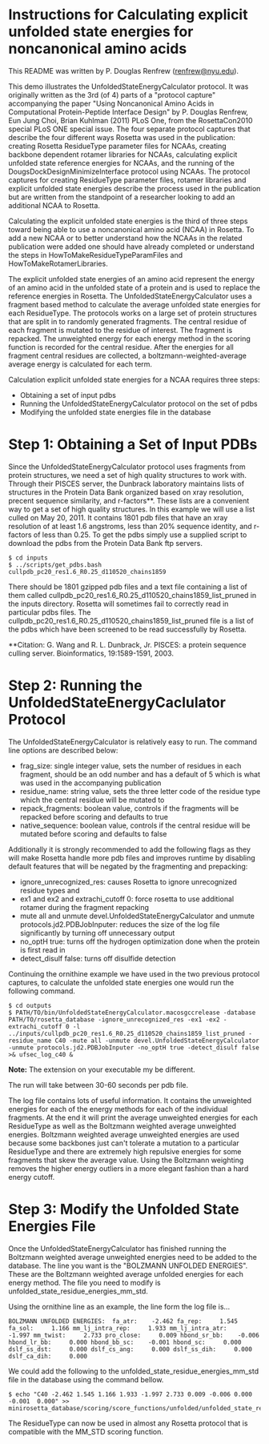 # Instructions for Calculating explicit unfolded state energies for noncanonical amino acids

This README was written by P. Douglas Renfrew (renfrew@nyu.edu).

This demo illustrates the UnfoldedStateEnergyCalculator protocol. It was originally written as the 3rd (of 4) parts of a "protocol capture" accompanying the paper "Using Noncanonical Amino Acids in Computational Protein-Peptide Interface Design" by P. Douglas Renfrew, Eun Jung Choi, Brian Kuhlman (2011) PLoS One, from the RosettaCon2010 special PLoS ONE special issue. The four separate protocol captures that describe the four different ways Rosetta was used in the publication: creating Rosetta ResidueType parameter files for NCAAs, creating backbone dependent rotamer libraries for NCAAs, calculating explicit unfolded state reference energies for NCAAs, and the running of the DougsDockDesignMinimizeInterface protocol using NCAAs. The protocol captures for creating ResidueType parameter files, rotamer libraries and explicit unfolded state energies describe the process used in the publication but are written from the standpoint of a researcher looking to add an additional NCAA to Rosetta. 

Calculating the explicit unfolded state energies is the third of three steps toward being able to use a noncanonical amino acid (NCAA) in Rosetta. To add a new NCAA or to better understand how the NCAAs in the related publication were added one should have already completed or understand the steps in HowToMakeResidueTypeParamFiles and HowToMakeRotamerLibraries. 

The explicit unfolded state energies of an amino acid represent the energy of an amino acid in the unfolded state of a protein and is used to replace the reference energies in Rosetta. The UnfoldedStateEnergyCalculator uses a fragment based method to calculate the average unfolded state energies for each ResidueType. The protocols works on a large set of protein structures that are split in to randomly generated fragments. The central residue of each fragment is mutated to the residue of interest. The fragment is repacked. The unweighted energy for each energy method in the scoring function is recorded for the central residue. After the energies for all fragment central residues are collected, a boltzmann-weighted-average average energy is calculated for each term. 

Calculation explicit unfolded state energies for a NCAA requires three steps:
 - Obtaining a set of input pdbs
 - Running the UnfoldedStateEnergyCalculator protocol on the set of pdbs
 - Modifying the unfolded state energies file in the database

# Step 1: Obtaining a Set of Input PDBs

Since the UnfoldedStateEnergyCalculator protocol uses fragments from protein structures, we need a set of high quality structures to work with. Through their PISCES server, the Dunbrack laboratory maintains lists of structures in the Protein Data Bank organized based on xray resolution, precent sequence similarity, and r-factors\*\*. These lists are a convenient way to get a set of high quality structures. In this example we will use a list culled on May 20, 2011. It contains 1801 pdb files that have an xray resolution of at least 1.6 angstroms, less than 20% sequence identity, and r-factors of less than 0.25. To get the pdbs simply use a supplied script to download the pdbs from the Protein Data Bank ftp servers. 

```
$ cd inputs
$ ../scripts/get_pdbs.bash cullpdb_pc20_res1.6_R0.25_d110520_chains1859
```

There should be 1801 gzipped pdb files and a text file containing a list of them called cullpdb_pc20_res1.6_R0.25_d110520_chains1859_list_pruned in the inputs directory. Rosetta will sometimes fail to correctly read in particular pdbs files. The cullpdb_pc20_res1.6_R0.25_d110520_chains1859_list_pruned file is a list of the pdbs which have been screened to be read successfully by Rosetta. 

\*\*Citation: G. Wang and R. L. Dunbrack, Jr. PISCES: a protein sequence culling server. Bioinformatics, 19:1589-1591, 2003. 

# Step 2: Running the UnfoldedStateEnergyCaclulator Protocol

The UnfoldedStateEnergyCalculator is relatively easy to run. The command line options are described below:

- frag_size: single integer value, sets the number of residues in each fragment, should be an odd number and has a default of 5 which is what was used in the accompanying publication
- residue_name: string value, sets the three letter code of the residue type which the central residue will be mutated to
- repack_fragments: boolean value, controls if the fragments will be repacked before scoring and defaults to true
- native_sequence: boolean value, controls if the central residue will be mutated before scoring and defaults to false

Additionally it is strongly recommended to add the following flags as they will make Rosetta handle more pdb files and improves runtime by disabling default features that will be negated by the fragmenting and prepacking:

- ignore_unrecognized_res: causes Rosetta to ignore unrecognized residue types and 
- ex1 and ex2 and extrachi_cutoff 0: force rosetta to use additional rotamer during the fragment repacking
- mute all and unmute devel.UnfoldedStateEnergyCalculator and unmute protocols.jd2.PDBJobInputer: reduces the size of the log file significantly by turning off unnecessary output
- no_optH true: turns off the hydrogen optimization done when the protein is first read in 
- detect_disulf false: turns off disulfide detection

Continuing the ornithine example we have used in the two previous protocol captures, to calculate the unfolded state energies one would run the following command.

```
$ cd outputs
$ PATH/TO/bin/UnfoldedStateEnergyCalculator.macosgccrelease -database PATH/TO/rosetta_database -ignore_unrecognized_res -ex1 -ex2 -extrachi_cutoff 0 -l ../inputs/cullpdb_pc20_res1.6_R0.25_d110520_chains1859_list_pruned -residue_name C40 -mute all -unmute devel.UnfoldedStateEnergyCalculator -unmute protocols.jd2.PDBJobInputer -no_optH true -detect_disulf false >& ufsec_log_c40 &
```

**Note:** The extension on your executable my be different.

The run will take between 30-60 seconds per pdb file.

The log file contains lots of useful information. It contains the unweighted energies for each of the energy methods for each of the individual fragments. At the end it will print the average unweighted energies for each ResidueType as well as the Boltzmann weighted average unweighted energies. Boltzmann weighted average unweighted energies are used because some backbones just can't tolerate a mutation to a particular ResidueType and there are extremely high repulsive energies for some fragments that skew the average value. Using the Boltzmann weighting removes the higher energy outliers in a more elegant fashion than a hard energy cutoff.

# Step 3: Modify the Unfolded State Energies File

Once the UnfoldedStateEnergyCalculator has finished running the Boltzmann weighted average unweighted energies need to be added to the database. The line you want is the "BOLZMANN UNFOLDED ENERGIES". These are the Boltzmann weighted average unfolded energies for each energy method. The file you need to modify is unfolded_state_residue_energies_mm_std.

Using the ornithine line as an example, the line form the log file is... 

```
BOLZMANN UNFOLDED ENERGIES:  fa_atr:    -2.462 fa_rep:     1.545 fa_sol:     1.166 mm_lj_intra_rep:     1.933 mm_lj_intra_atr:    -1.997 mm_twist:     2.733 pro_close:     0.009 hbond_sr_bb:    -0.006 hbond_lr_bb:     0.000 hbond_bb_sc:    -0.001 hbond_sc:     0.000 dslf_ss_dst:     0.000 dslf_cs_ang:     0.000 dslf_ss_dih:     0.000 dslf_ca_dih:     0.000
```

We could add the following to the unfolded_state_residue_energies_mm_std file in the database using the command bellow.

```
$ echo "C40 -2.462 1.545 1.166 1.933 -1.997 2.733 0.009 -0.006 0.000 -0.001  0.000" >> minirosetta_database/scoring/score_functions/unfolded/unfolded_state_residue_energies_mm_std 
```

The ResidueType can now be used in almost any Rosetta protocol that is compatible with the MM_STD scoring function.
